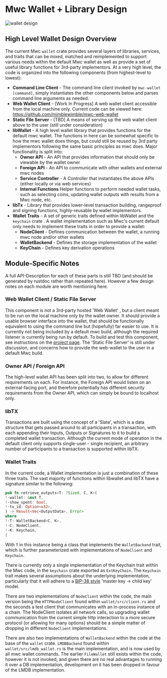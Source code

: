 # Mwc Wallet + Library Design

![wallet design](wallet-arch.png)

## High Level Wallet Design Overview

The current Mwc `wallet` crate provides several layers of libraries, services, and traits that can be mixed, matched and reimplemented to support
various needs within the default Mwc wallet as well as provide a set of useful library functions for 3rd-party implementors. At a very high level,
the code is organized into the following components (from highest-level to lowest):

* **Command Line Client** - The command line client invoked by `mwc-wallet [command]`, simply instantiates the other components below
    and parses command line arguments as needed.
* **Web Wallet Client** - [Work In Progress]  A web wallet client accessible from the local machine only. Current code can be viewed here:
  https://github.com/mimblewimble/mwc-web-wallet
* **Static File Server** - [TBD] A means of serving up the web wallet client above to the user (still under consideration)
* **libWallet** - A high level wallet library that provides functions for the default mwc wallet. The functions in here can be somewhat
  specific to how the mwc wallet does things, but could still be reused by 3rd party implementors following the same basic principles as mwc
  does. Major functionality is split into:
  * **Owner API** - An API that provides information that should only be viewable by the wallet owner
  * **Foreign API** - An API to communicate with other wallets and external mwc nodes
  * **Service Controller** - A Controller that instantiates the above APIs (either locally or via web services)
  * **Internal Functions** Helper functions to perform needed wallet tasks, such as selecting coins, updating wallet outputs with
  results from a Mwc node, etc.
* **libTx** - Library that provides lower-level transaction building, rangeproof and signing functions, highly-reusable by wallet implementors.
* **Wallet Traits** - A set of generic traits defined within libWallet and the `keychain` crate . A wallet implementation such as Mwc's current
  default only needs to implement these traits in order to provide a wallet:
  * **NodeClient** - Defines communication between the wallet, a running mwc node and/or other wallets
  * **WalletBackend** - Defines the storage implementation of the wallet
  * **KeyChain** - Defines key derivation operations
  
## Module-Specific Notes

A full API-Description for each of these parts is still TBD (and should be generated by rustdoc rather than repeated here). However a few design
notes on each module are worth mentioning here.

### Web Wallet Client / Static File Server

This component is not a 3rd-party hosted 'Web Wallet' , but a client meant to be run on the local machine only by the wallet owner. It should provide
a usable browser interface into the wallet, that should be functionally equivalent to using the command line but (hopefully) far easier to use.
It is currently not being included by a default mwc build, although the required listener is currently being run by default. To build and test this
component, see instructions on the [project page](https://github.com/mimblewimble/mwc-web-wallet). The 'Static File Server' is still under
discussion, and concerns how to provide the web-wallet to the user in a default Mwc build.

### Owner API / Foreign API

The high-level wallet API has been split into two, to allow for different requirements on each. For instance, the Foreign API would listen on
an external-facing port, and therefore potentially has different security requirements from the Owner API, which can simply be bound to localhost
only.

### libTX

Transactions are built using the concept of a 'Slate', which is a data structure that gets passed around to all participants in a transaction,
with each appending their Inputs, Outputs or Signatures to it to build a completed wallet transaction. Although the current mode of operation in
the default client only supports single-user - single recipient, an arbitrary number of participants to a transaction is supported within libTX.

### Wallet Traits

In the current code, a Wallet implementation is just a combination of these three traits. The vast majority of functions within libwallet
and libTX have a signature similar to the following:

```rust
pub fn retrieve_outputs<T: ?Sized, C, K>(
!·wallet: &mut T,
!·show_spent: bool,
!·tx_id: Option<u32>,
) -> Result<Vec<OutputData>, Error>
where
!·T: WalletBackend<C, K>,
!·C: NodeClient,
!·K: Keychain,
{  
```

With `T` in this instance being a class that implements  the `WalletBackend` trait, which is further parameterized with implementations of
`NodeClient` and `Keychain`.

There is currently only a single implementation of the Keychain trait within the Mwc code, in the `keychain` crate exported as `ExtKeyChain`.
The `Keychain` trait makes several assumptions about the underlying implementation, particularly that it will adhere to a
[BIP-38 style](https://github.com/bitcoin/bips/blob/master/bip-0038.mediawiki) 'master key -> child key' model.

There are two implementations of `NodeClient` within the code, the main version being the `HTTPNodeClient` found within `wallet/src/client.rs` and
the seconds a test client that communicates with an in-process instance of a chain. The NodeClient isolates all network calls, so upgrading wallet
communication from the current simple http interaction to a more secure protocol (or allowing for many options) should be a simple
matter of dropping in different `NodeClient` implementations.

There are also two implementations of `WalletBackend` within the code at the base of the `wallet` crate. `LMDBBackend` found within
`wallet/src/lmdb_wallet.rs` is the main implementation, and is now used by all mwc wallet commands. The earlier `FileWallet` still exists
within the code, however it is not invoked, and given there are no real advantages to running it over a DB implementation, development on it
has been dropped in favour of the LMDB implementation.